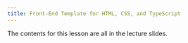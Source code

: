 ```yaml
---
title: Front-End Template for HTML, CSS, and TypeScript
---
```


The contents for this lesson are all in the lecture slides.
